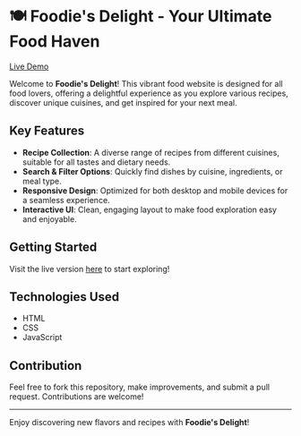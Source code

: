 # 🍽️ Foodie's Delight - Your Ultimate Food Haven

[Live Demo](https://riyad899.github.io/Food-Website/)

Welcome to **Foodie's Delight**! This vibrant food website is designed for all food lovers, offering a delightful experience as you explore various recipes, discover unique cuisines, and get inspired for your next meal.

## Key Features
- **Recipe Collection**: A diverse range of recipes from different cuisines, suitable for all tastes and dietary needs.
- **Search & Filter Options**: Quickly find dishes by cuisine, ingredients, or meal type.
- **Responsive Design**: Optimized for both desktop and mobile devices for a seamless experience.
- **Interactive UI**: Clean, engaging layout to make food exploration easy and enjoyable.

## Getting Started
Visit the live version [here](https://riyad899.github.io/Food-Website/) to start exploring!

## Technologies Used
- HTML
- CSS
- JavaScript

## Contribution
Feel free to fork this repository, make improvements, and submit a pull request. Contributions are welcome!

---

Enjoy discovering new flavors and recipes with **Foodie's Delight**!
